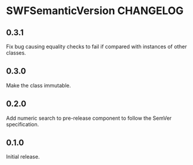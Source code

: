 # SWFSemanticVersion CHANGELOG

## 0.3.1

Fix bug causing equality checks to fail if compared with instances of other classes. 

## 0.3.0

Make the class immutable.

## 0.2.0

Add numeric search to pre-release component to follow the SemVer specification.

## 0.1.0

Initial release.
